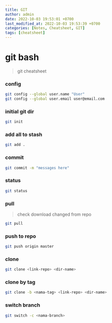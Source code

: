 ```yaml
---
title: GIT
author: admin
date: 2022-10-03 19:53:01 +0700
last_modified_at: 2022-10-03 19:53:39 +0700
categories: [Notes, Cheatsheet, GIT]
tags: [cheatsheet]
---
```


# git bash
> git cheatsheet

### config
```sh
git config --global user.name "User"
git config --global user.email user@email.com
```

### initial git dir
```sh
git init
```

### add all to stash
```sh
git add .
```

### commit
```sh
git commit -m "messages here"
```

### status
```sh
git status
```

### pull
> check download changed from repo
```sh
git pull
```

### push to repo
```sh
git push origin master
```

### clone
```sh
git clone <link-repo> <dir-name>
```

### clone by tag
```sh
git clone -b <nama-tag> <link-repo> <dir-name>
```

### switch branch
```sh
git switch -c <nama-branch>
```

